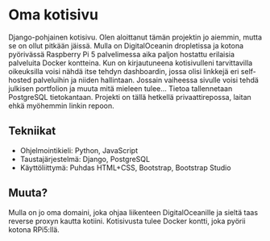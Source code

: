 # Oma kotisivu
Django-pohjainen kotisivu. Olen aloittanut tämän projektin jo aiemmin, mutta se on ollut pitkään jäissä. Mulla on DigitalOceanin dropletissa ja kotona pyörivässä Raspberry Pi 5 palvelimessa aika paljon hostattu erilaisia palveluita Docker kontteina. Kun on kirjautuneena kotisivulleni tarvittavilla oikeuksilla voisi nähdä itse tehdyn dashboardin, jossa olisi linkkejä eri self-hosted palveluihin ja niiden hallintaan. Jossain vaiheessa sivulle voisi tehdä julkisen portfolion ja muuta mitä mieleen tulee... Tietoa tallennetaan PostgreSQL tietokantaan. Projekti on tällä hetkellä privaattirepossa, laitan ehkä myöhemmin linkin repoon.

## Tekniikat
* Ohjelmointikieli: Python, JavaScript
* Taustajärjestelmä: Django, PostgreSQL
* Käyttöliittymä: Puhdas HTML+CSS, Bootstrap, Bootstrap Studio

## Muuta?
Mulla on jo oma domaini, joka ohjaa liikenteen DigitalOceanille ja sieltä taas reverse proxyn kautta kotiini. Kotisivusta tulee Docker kontti, joka pyörii kotona RPi5:llä.
